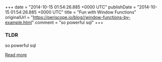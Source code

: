 +++
date = "2014-10-15 01:54:26.885 +0000 UTC"
publishDate = "2014-10-15 01:54:26.885 +0000 UTC"
title = "Fun with Window Functions"
originalUrl = "https://periscope.io/blog//window-functions-by-example.html"
comment = "so powerful sql"
+++

### TLDR

so powerful sql

[Read more](https://periscope.io/blog//window-functions-by-example.html)
